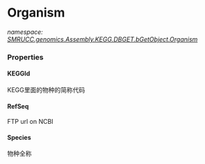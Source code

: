 ﻿# Organism
_namespace: [SMRUCC.genomics.Assembly.KEGG.DBGET.bGetObject.Organism](./index.md)_






### Properties

#### KEGGId
KEGG里面的物种的简称代码
#### RefSeq
FTP url on NCBI
#### Species
物种全称
